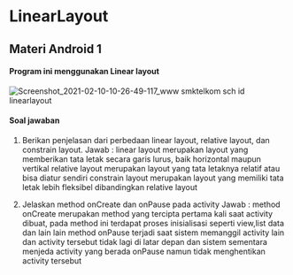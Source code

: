 # LinearLayout
## Materi Android 1
#### Program ini menggunakan Linear layout
![Screenshot_2021-02-10-10-26-49-117_www smktelkom sch id linearlayout](https://user-images.githubusercontent.com/60208227/107460634-08f78f00-6b8b-11eb-88ed-b637e56bf91a.jpg)

#### Soal jawaban
1. Berikan penjelasan dari perbedaan linear layout, relative layout, dan constrain layout.
   Jawab : linear layout merupakan layout yang memberikan tata letak secara garis lurus, baik horizontal maupun vertikal
           relative layout merupakan layout yang tata letaknya relatif atau bisa diatur sendiri
           constrain layout merupakan layout yang memiliki tata letak lebih fleksibel dibandingkan relative layout

2. Jelaskan method onCreate dan onPause pada activity
   Jawab : method onCreate merupakan method yang tercipta pertama kali saat activity dibuat, pada method ini terdapat proses inisialisasi seperti view,list data dan lain lain
           method onPause terjadi saat sistem memanggil activity lain dan activity tersebut tidak lagi di latar depan dan sistem sementara menjeda activity yang berada onPause namun tidak menghentikan activity tersebut 
